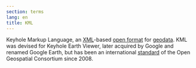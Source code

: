```yaml
---
section: terms
lang: en
title: KML
---
```


Keyhole Markup Language, an [XML](/glossary/en/terms/xml/)-based [open format](/glossary/en/terms/open-format/) for [geodata](/glossary/en/terms/geodata/). KML was devised for Keyhole Earth Viewer, later acquired by Google and renamed Google Earth, but has been an international [standard](/glossary/en/terms/standard/) of the Open Geospatial Consortium since 2008.
